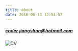 ```yaml
---
title: about
date: 2016-06-13 12:54:57
---
```

##### coder.jiangshan@hotmail.com
![CV](http://7q5a09.com1.z0.glb.clouddn.com/CV.png)
